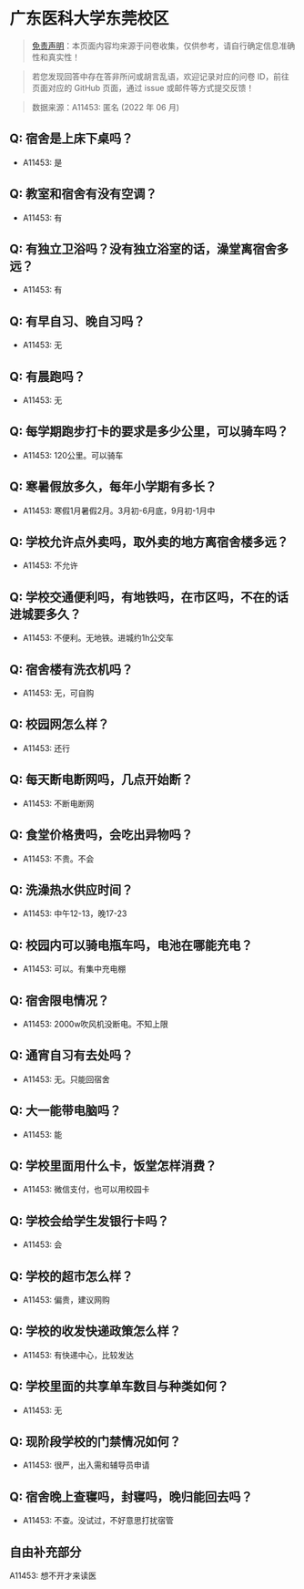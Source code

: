 # 广东医科大学东莞校区

> [免责声明](https://colleges.chat/#_3)：本页面内容均来源于问卷收集，仅供参考，请自行确定信息准确性和真实性！

> 若您发现回答中存在答非所问或胡言乱语，欢迎记录对应的问卷 ID，前往页面对应的 GitHub 页面，通过 issue 或邮件等方式提交反馈！

> 数据来源：A11453: 匿名 (2022 年 06 月)

## Q: 宿舍是上床下桌吗？

- A11453: 是

## Q: 教室和宿舍有没有空调？

- A11453: 有

## Q: 有独立卫浴吗？没有独立浴室的话，澡堂离宿舍多远？

- A11453: 有

## Q: 有早自习、晚自习吗？

- A11453: 无

## Q: 有晨跑吗？

- A11453: 无

## Q: 每学期跑步打卡的要求是多少公里，可以骑车吗？

- A11453: 120公里。可以骑车

## Q: 寒暑假放多久，每年小学期有多长？

- A11453: 寒假1月暑假2月。3月初-6月底，9月初-1月中

## Q: 学校允许点外卖吗，取外卖的地方离宿舍楼多远？

- A11453: 不允许

## Q: 学校交通便利吗，有地铁吗，在市区吗，不在的话进城要多久？

- A11453: 不便利。无地铁。进城约1h公交车

## Q: 宿舍楼有洗衣机吗？

- A11453: 无，可自购

## Q: 校园网怎么样？

- A11453: 还行

## Q: 每天断电断网吗，几点开始断？

- A11453: 不断电断网

## Q: 食堂价格贵吗，会吃出异物吗？

- A11453: 不贵。不会

## Q: 洗澡热水供应时间？

- A11453: 中午12-13，晚17-23

## Q: 校园内可以骑电瓶车吗，电池在哪能充电？

- A11453: 可以。有集中充电棚

## Q: 宿舍限电情况？

- A11453: 2000w吹风机没断电。不知上限

## Q: 通宵自习有去处吗？

- A11453: 无。只能回宿舍

## Q: 大一能带电脑吗？

- A11453: 能

## Q: 学校里面用什么卡，饭堂怎样消费？

- A11453: 微信支付，也可以用校园卡

## Q: 学校会给学生发银行卡吗？

- A11453: 会

## Q: 学校的超市怎么样？

- A11453: 偏贵，建议网购

## Q: 学校的收发快递政策怎么样？

- A11453: 有快递中心，比较发达

## Q: 学校里面的共享单车数目与种类如何？

- A11453: 无

## Q: 现阶段学校的门禁情况如何？

- A11453: 很严，出入需和辅导员申请

## Q: 宿舍晚上查寝吗，封寝吗，晚归能回去吗？

- A11453: 不查。没试过，不好意思打扰宿管

## 自由补充部分

A11453: 想不开才来读医